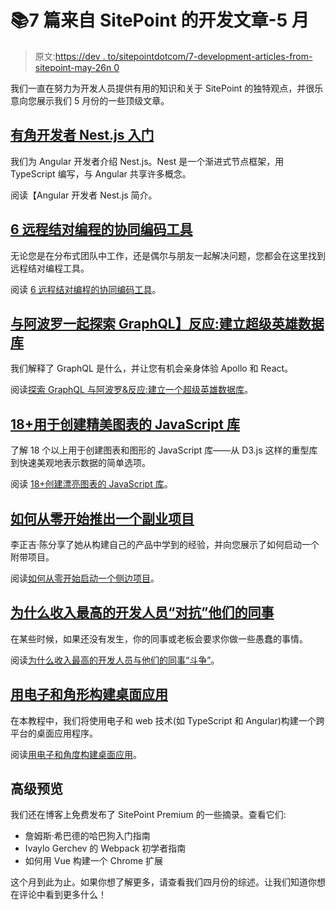 # 📚7 篇来自 SitePoint 的开发文章-5 月

> 原文:[https://dev . to/sitepointdotcom/7-development-articles-from-sitepoint-may-26n 0](https://dev.to/sitepointdotcom/7-development-articles-from-sitepoint-may-26n0)

我们一直在努力为开发人员提供有用的知识和关于 SitePoint 的独特观点，并很乐意向您展示我们 5 月份的一些顶级文章。

## [](#introduction-to-nestjs-for-angular-developers)[有角开发者 Nest.js 入门](https://www.sitepoint.com/introduction-to-nest-js-for-angular-developers/?utm_source=bookmarksites&utm_medium=devto)

我们为 Angular 开发者介绍 Nest.js。Nest 是一个渐进式节点框架，用 TypeScript 编写，与 Angular 共享许多概念。

阅读【Angular 开发者 Nest.js 简介。

## [](#6-collaborative-coding-tools-for-remote-pair-programming)[6 远程结对编程的协同编码工具](https://www.sitepoint.com/collaborative-coding-tools-for-remote-pair-programming?utm_source=bookmarksites&utm_medium=devto)

无论您是在分布式团队中工作，还是偶尔与朋友一起解决问题，您都会在这里找到远程结对编程工具。

阅读 [6 远程结对编程的协同编码工具](https://www.sitepoint.com/collaborative-coding-tools-for-remote-pair-programming?utm_source=bookmarksites&utm_medium=devto)。

## [](#explore-graphql-with-apollo-amp-react-build-a-superhero-database)[与阿波罗一起探索 GraphQL】反应:建立超级英雄数据库](https://www.sitepoint.com/explore-graphql-with-apollo-react/?utm_source=bookmarksites&utm_medium=devto)

我们解释了 GraphQL 是什么，并让您有机会亲身体验 Apollo 和 React。

阅读[探索 GraphQL 与阿波罗&反应:建立一个超级英雄数据库](https://www.sitepoint.com/explore-graphql-with-apollo-react/?utm_source=bookmarksites&utm_medium=devto)。

## [](#18-javascript-libraries-for-creating-beautiful-charts)[18+用于创建精美图表的 JavaScript 库](https://www.sitepoint.com/best-javascript-charting-libraries/?utm_source=bookmarksites&utm_medium=devto)

了解 18 个以上用于创建图表和图形的 JavaScript 库——从 D3.js 这样的重型库到快速美观地表示数据的简单选项。

阅读 [18+创建漂亮图表的 JavaScript 库](https://www.sitepoint.com/best-javascript-charting-libraries/?utm_source=bookmarksites&utm_medium=devto)。

## [](#how-to-launch-a-side-project-from-zero)[如何从零开始推出一个副业项目](https://www.sitepoint.com/how-to-launch-a-side-project-from-zero/?utm_source=bookmarksites&utm_medium=devto)

李正吉·陈分享了她从构建自己的产品中学到的经验，并向您展示了如何启动一个附带项目。

阅读[如何从零开始启动一个侧边项目](https://www.sitepoint.com/how-to-launch-a-side-project-from-zero/?utm_source=bookmarksites&utm_medium=devto)。

## [](#why-the-highest-paid-developers-fight-their-coworkers)[为什么收入最高的开发人员“对抗”他们的同事](https://www.sitepoint.com/why-the-highest-paid-developers-fight-their-coworkers/?utm_source=bookmarksites&utm_medium=devto)

在某些时候，如果还没有发生，你的同事或老板会要求你做一些愚蠢的事情。

阅读[为什么收入最高的开发人员与他们的同事“斗争”](https://www.sitepoint.com/why-the-highest-paid-developers-fight-their-coworkers/?utm_source=bookmarksites&utm_medium=devto)。

## [](#build-a-desktop-application-with-electron-and-angular)[用电子和角形构建桌面应用](https://www.sitepoint.com/build-a-desktop-application-with-electron-and-angular/?utm_source=bookmarksites&utm_medium=devto)

在本教程中，我们将使用电子和 web 技术(如 TypeScript 和 Angular)构建一个跨平台的桌面应用程序。

阅读[用电子和角度构建桌面应用](https://www.sitepoint.com/build-a-desktop-application-with-electron-and-angular/?utm_source=bookmarksites&utm_medium=devto)。

## [](#premium-previews)高级预览

我们还在博客上免费发布了 SitePoint Premium 的一些摘录。查看它们:

*   詹姆斯·希巴德的哈巴狗入门指南
*   Ivaylo Gerchev 的 Webpack 初学者指南
*   如何用 Vue 构建一个 Chrome 扩展

这个月到此为止。如果你想了解更多，请查看我们四月份的综述。让我们知道你想在评论中看到更多什么！